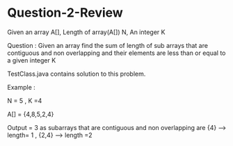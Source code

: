 # Question-2-Review

Given an array A[], Length of array(A[]) N, An integer K

Question : Given an array find the sum of length of sub arrays that are contiguous and non overlapping and their elements 
are less than or equal to a given integer K

TestClass.java contains solution to this problem.

Example : 

N = 5 , K =4

A[] = {4,8,5,2,4}

Output = 3
as subarrays that are contiguous and non overlapping are {4} --> length= 1 , {2,4} --> length =2
